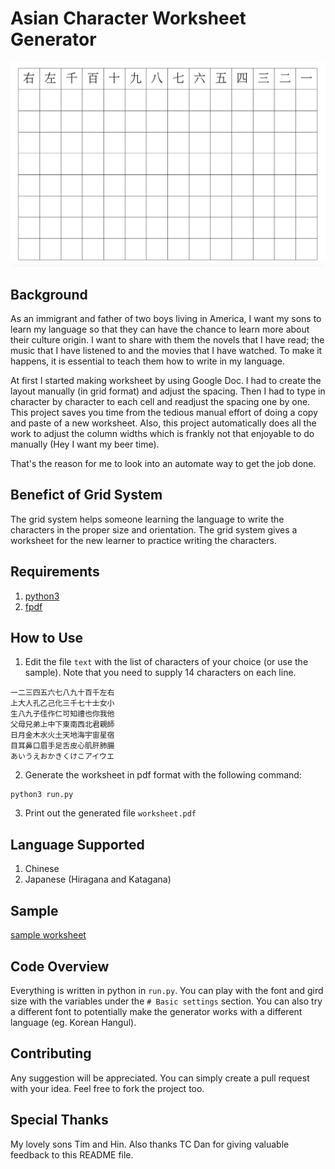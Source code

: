 # Asian  Character Worksheet Generator

![sample worksheet](sample.png)

## Background
As an immigrant and father of two boys living in America, I want my sons to learn my language so that they can have the chance to learn more about their culture origin. I want to share with them the novels that I have read; the music that I have listened to and the movies that I have watched. To make it happens, it is essential to teach them how to write in my language.

At first I started making worksheet by using Google Doc. I had to create the layout manually (in grid format) and adjust the spacing. Then I had to type in character by character to each cell and readjust the spacing one by one. This project saves you time from the tedious manual effort of doing a copy and paste of a new worksheet. Also, this project automatically does all the work to adjust the column widths which is frankly not that enjoyable to do manually (Hey I want my beer time).

That's the reason for me to look into an automate way to get the job done.

## Benefict of Grid System
The grid system helps someone learning the language to write the characters in the proper size and orientation. The grid system gives a worksheet for the new learner to practice writing the characters.

## Requirements
1. [python3](https://www.python.org/downloads/)
2. [fpdf](https://pypi.org/project/fpdf/)

## How to Use
1. Edit the file `text` with the list of characters of your choice (or use the sample). Note that you need to supply 14 characters on each line.
```
一二三四五六七八九十百千左右
上大人孔乙己化三千七十士女小
生八九子佳作仁可知禮也你我他
父母兄弟上中下東南西北君親師
日月金木水火土天地海宇宙星宿
目耳鼻口眉手足舌皮心肌肝肺腸
あいうえおかきくけこアイウエ
```
2. Generate the worksheet in pdf format with the following command:
```
python3 run.py
```
3. Print out the generated file `worksheet.pdf`

## Language Supported
1. Chinese
2. Japanese (Hiragana and Katagana)

## Sample
[sample worksheet](sample-worksheet.pdf)

## Code Overview
Everything is written in python in `run.py`. You can play with the font and gird size with the variables under the `# Basic settings` section. You can also try a different font to potentially make the generator works with a different language (eg. Korean Hangul).

## Contributing
Any suggestion will be appreciated. You can simply create a pull request with your idea. Feel free to fork the project too.

## Special Thanks
My lovely sons Tim and Hin. Also thanks TC Dan for giving valuable feedback to this README file. 